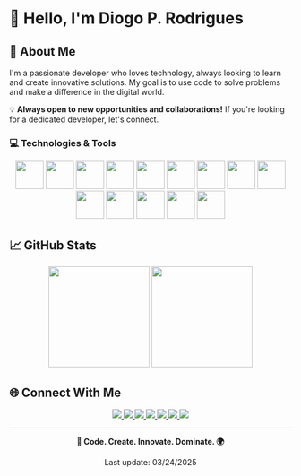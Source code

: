 # 👋 Hello, I'm Diogo P. Rodrigues

## 🚀 About Me

I'm a passionate developer who loves technology, always looking to learn and create innovative solutions. My goal is to use code to solve problems and make a difference in the digital world.

💡 **Always open to new opportunities and collaborations!** If you're looking for a dedicated developer, let's connect.

### 💻 Technologies & Tools

<div align="center">
  <a href="https://developer.mozilla.org/en-US/docs/Web/HTML"><img src="https://skillicons.dev/icons?i=html" height="50" /></a>
  <a href="https://developer.mozilla.org/en-US/docs/Web/CSS"><img src="https://skillicons.dev/icons?i=css" height="50" /></a>
  <a href="https://developer.mozilla.org/en-US/docs/Web/JavaScript"><img src="https://skillicons.dev/icons?i=js" height="50" /></a>
  <a href="https://nodejs.org/"><img src="https://skillicons.dev/icons?i=nodejs" height="50" /></a>
  <a href="https://learn.microsoft.com/en-us/dotnet/csharp/"><img src="https://skillicons.dev/icons?i=cs" height="50" /></a>
  <a href="https://www.python.org/"><img src="https://skillicons.dev/icons?i=python" height="50" /></a>
  <a href="https://www.cplusplus.com/"><img src="https://skillicons.dev/icons?i=cpp" height="50" /></a>
  <a href="https://geoserver.org/"><img src="https://avatars.githubusercontent.com/u/186522?s=200&v=4" height="50" /></a>
  <a href="https://leafletjs.com/"><img src="https://img.icons8.com/color/50/000000/leaf.png" height="50" /></a>
  <a href="https://www.postgresql.org/"><img src="https://skillicons.dev/icons?i=postgres" height="50" /></a>
  <a href="https://getbootstrap.com/"><img src="https://skillicons.dev/icons?i=bootstrap" height="50" /></a>
  <a href="https://www.linux.org/"><img src="https://skillicons.dev/icons?i=linux" height="50" /></a>
  <a href="https://www.nginx.com/"><img src="https://skillicons.dev/icons?i=nginx" height="50" /></a>
  <a href="https://qgis.org/"><img src="https://upload.wikimedia.org/wikipedia/commons/7/77/Qgis-icon-3.0.png" height="50" /></a>
</div>

## 📈 GitHub Stats

<div align="center">
  <img height="180em" src="https://github-readme-stats.vercel.app/api?username=diogod2r&show_icons=true&theme=dracula&include_all_commits=true&count_private=true"/>
  <img height="180em" src="https://github-readme-stats.vercel.app/api/top-langs/?username=diogod2r&layout=compact&langs_count=7&theme=dracula"/>
</div>

## 🌐 Connect With Me

<div align="center">
  <a href="https://linkedin.com/in/diogod2r" target="_blank">
    <img src="https://img.shields.io/badge/-LinkedIn-%230077B5?style=for-the-badge&logo=linkedin&logoColor=white">
  </a>
  <a href="https://instagram.com/diogod2r" target="_blank">
    <img src="https://img.shields.io/badge/-Instagram-%23E4405F?style=for-the-badge&logo=instagram&logoColor=white">
  </a>
  <a href="https://www.youtube.com/@diogod2r" target="_blank">
    <img src="https://img.shields.io/badge/-YouTube-%23FF0000?style=for-the-badge&logo=youtube&logoColor=white">
  </a>
  <a href="https://www.twitch.tv/diogod2r" target="_blank">
    <img src="https://img.shields.io/badge/-Twitch-%239146FF?style=for-the-badge&logo=twitch&logoColor=white">
  </a>
  <a href="https://kick.com/diogod2r" target="_blank">
    <img src="https://img.shields.io/badge/-Kick-%2320C20E?style=for-the-badge&logo=kick&logoColor=white">
  </a>
  <a href="https://d2rt.com" target="_blank">
    <img src="https://img.shields.io/badge/-Website-%23000000?style=for-the-badge&logo=google-chrome&logoColor=white">
  </a>
  <a href="mailto:diogo@d2rt.com">
    <img src="https://img.shields.io/badge/-Email-%23333?style=for-the-badge&logo=gmail&logoColor=white">
  </a>
</div>

---

<div align="center">
  <p><strong>🚀 Code. Create. Innovate. Dominate. 🌍</strong></p>
  <p>Last update: 03/24/2025</p>
</div>

